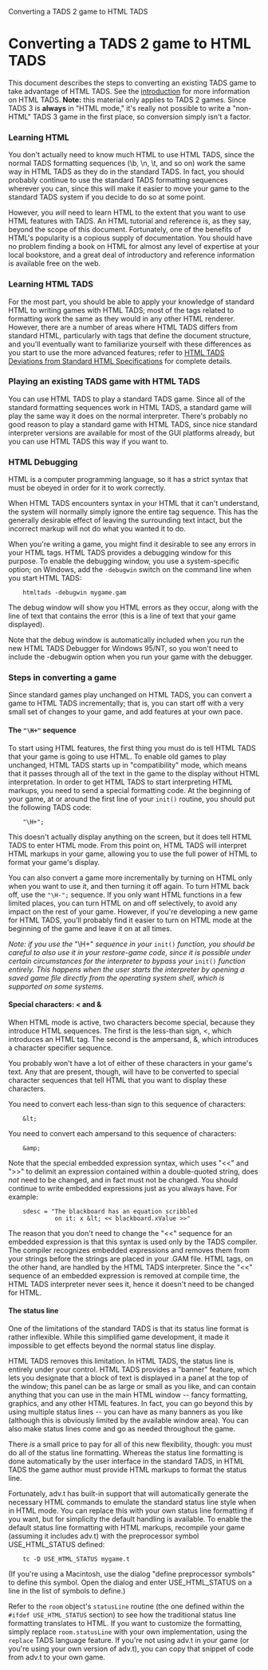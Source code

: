---
---
Converting a TADS 2 game to HTML TADS

# Converting a TADS 2 game to HTML TADS

This document describes the steps to converting an existing TADS game to
take advantage of HTML TADS. See the [introduction](intro.html) for more
information on HTML TADS. **Note:** this material only applies to TADS 2
games. Since TADS 3 is **always** in "HTML mode," it's really not
possible to write a "non-HTML" TADS 3 game in the first place, so
conversion simply isn't a factor.

### Learning HTML

You don't actually need to know much HTML to use HTML TADS, since the
normal TADS formatting sequences (\b, \n, \t, and so on) work the same
way in HTML TADS as they do in the standard TADS. In fact, you should
probably continue to use the standard TADS formatting sequences wherever
you can, since this will make it easier to move your game to the
standard TADS system if you decide to do so at some point.

However, you *will* need to learn HTML to the extent that you want to
use HTML features with TADS. An HTML tutorial and reference is, as they
say, beyond the scope of this document. Fortunately, one of the benefits
of HTML's popularity is a copious supply of documentation. You should
have no problem finding a book on HTML for almost any level of expertise
at your local bookstore, and a great deal of introductory and reference
information is available free on the web.

### Learning HTML TADS

For the most part, you should be able to apply your knowledge of
standard HTML to writing games with HTML TADS; most of the tags related
to formatting work the same as they would in any other HTML renderer.
However, there are a number of areas where HTML TADS differs from
standard HTML, particularly with tags that define the document
structure, and you'll eventually want to familiarize yourself with these
differences as you start to use the more advanced features; refer to
[HTML TADS Deviations from Standard HTML Specifications](deviate.html)
for complete details.

### Playing an existing TADS game with HTML TADS

You can use HTML TADS to play a standard TADS game. Since all of the
standard formatting sequences work in HTML TADS, a standard game will
play the same way it does on the normal interpreter. There's probably no
good reason to play a standard game with HTML TADS, since nice standard
interpreter versions are available for most of the GUI platforms
already, but you can use HTML TADS this way if you want to.

### HTML Debugging

HTML is a computer programming language, so it has a strict syntax that
must be obeyed in order for it to work correctly.

When HTML TADS encounters syntax in your HTML that it can't understand,
the system will normally simply ignore the entire tag sequence. This has
the generally desirable effect of leaving the surrounding text intact,
but the incorrect markup will not do what you wanted it to do.

When you're writing a game, you might find it desirable to see any
errors in your HTML tags. HTML TADS provides a debugging window for this
purpose. To enable the debugging window, you use a system-specific
option; on Windows, add the `-debugwin` switch on the command line when
you start HTML TADS:

        htmltads -debugwin mygame.gam

The debug window will show you HTML errors as they occur, along with the
line of text that contains the error (this is a line of text that your
game displayed).

Note that the debug window is automatically included when you run the
new HTML TADS Debugger for Windows 95/NT, so you won't need to include
the -debugwin option when you run your game with the debugger.

### Steps in converting a game

Since standard games play unchanged on HTML TADS, you can convert a game
to HTML TADS incrementally; that is, you can start off with a very small
set of changes to your game, and add features at your own pace.

#### The `"\H+"` sequence

To start using HTML features, the first thing you must do is tell HTML
TADS that your game is going to use HTML. To enable old games to play
unchanged, HTML TADS starts up in "compatibility" mode, which means that
it passes through all of the text in the game to the display without
HTML interpretation. In order to get HTML TADS to start interpreting
HTML markups, you need to send a special formatting code. At the
beginning of your game, at or around the first line of your `init()`
routine, you should put the following TADS code:

        "\H+";

This doesn't actually display anything on the screen, but it does tell
HTML TADS to enter HTML mode. From this point on, HTML TADS will
interpret HTML markups in your game, allowing you to use the full power
of HTML to format your game's display.

You can also convert a game more incrementally by turning on HTML only
when you want to use it, and then turning it off again. To turn HTML
back off, use the `"\H-";` sequence. If you only want HTML functions in
a few limited places, you can turn HTML on and off selectively, to avoid
any impact on the rest of your game. However, if you're developing a new
game for HTML TADS, you'll probably find it easier to turn on HTML mode
at the beginning of the game and leave it on at all times.

*Note: if you use the* "\H+" *sequence in your* `init()` *function, you
should be careful to also use it in your restore-game code, since it is
possible under certain circumstances for the interpreter to bypass your*
`init()` *function entirely. This happens when the user starts the
interpreter by opening a saved game file directly from the operating
system shell, which is supported on some systems.*

#### Special characters: \< and &

When HTML mode is active, two characters become special, because they
introduce HTML sequences. The first is the less-than sign, \<, which
introduces an HTML tag. The second is the ampersand, &, which introduces
a character specifier sequence.

You probably won't have a lot of either of these characters in your
game's text. Any that are present, though, will have to be converted to
special character sequences that tell HTML that you want to display
these characters.

You need to convert each less-than sign to this sequence of characters:

        &lt;

You need to convert each ampersand to this sequence of characters:

        &amp;

Note that the special embedded expression syntax, which uses "\<\<" and
"\>\>" to delimit an expression contained within a double-quoted string,
does *not* need to be changed, and in fact must not be changed. You
should continue to write embedded expressions just as you always have.
For example:

        sdesc = "The blackboard has an equation scribbled
                 on it: x &lt; << blackboard.xValue >>"

The reason that you don't need to change the "\<\<" sequence for an
embedded expression is that this syntax is used only by the TADS
compiler. The compiler recognizes embedded expressions and removes them
from your strings before the strings are placed in your .GAM file. HTML
tags, on the other hand, are handled by the HTML TADS interpreter. Since
the "\<\<" sequence of an embedded expression is removed at compile
time, the HTML TADS interpreter never sees it, hence it doesn't need to
be changed for HTML.

#### The status line

One of the limitations of the standard TADS is that its status line
format is rather inflexible. While this simplified game development, it
made it impossible to get effects beyond the normal status line display.

HTML TADS removes this limitation. In HTML TADS, the status line is
entirely under your control. HTML TADS provides a "banner" feature,
which lets you designate that a block of text is displayed in a panel at
the top of the window; this panel can be as large or small as you like,
and can contain anything that you can use in the main HTML window --
fancy formatting, graphics, and any other HTML features. In fact, you
can go beyond this by using multiple status lines -- you can have as
many banners as you like (although this is obviously limited by the
available window area). You can also make status lines come and go as
needed throughout the game.

There *is* a small price to pay for all of this new flexibility, though:
you must do all of the status line formatting. Whereas the status line
formatting is done automatically by the user interface in the standard
TADS, in HTML TADS the game author must provide HTML markups to format
the status line.

Fortunately, adv.t has built-in support that will automatically generate
the necessary HTML commands to emulate the standard status line style
when in HTML mode. You can replace this with your own status line
formatting if you want, but for simplicity the default handling is
available. To enable the default status line formatting with HTML
markups, recompile your game (assuming it includes adv.t) with the
preprocessor symbol USE_HTML_STATUS defined:

        tc -D USE_HTML_STATUS mygame.t

(If you're using a Macintosh, use the dialog "define preprocessor
symbols" to define this symbol. Open the dialog and enter
USE_HTML_STATUS on a line in the list of symbols to define.)

Refer to the `room` object's `statusLine` routine (the one defined
within the `#ifdef USE_HTML_STATUS` section) to see how the traditional
status line formatting translates to HTML. If you want to customize the
formatting, simply replace `room.statusLine` with your own
implementation, using the `replace` TADS language feature. If you're not
using adv.t in your game (or you're using your own version of adv.t),
you can copy that snippet of code from adv.t to your own game.
